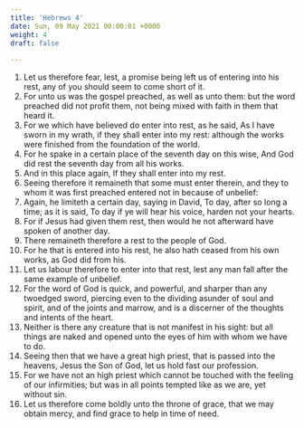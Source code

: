 ```yaml
---
title: 'Hebrews 4'
date: Sun, 09 May 2021 00:00:01 +0000
weight: 4
draft: false
  
---
```


1. Let us therefore fear, lest, a promise being left us of entering into his rest, any of you should seem to come short of it.
2. For unto us was the gospel preached, as well as unto them: but the word preached did not profit them, not being mixed with faith in them that heard it.
3. For we which have believed do enter into rest, as he said, As I have sworn in my wrath, if they shall enter into my rest: although the works were finished from the foundation of the world.
4. For he spake in a certain place of the seventh day on this wise, And God did rest the seventh day from all his works.
5. And in this place again, If they shall enter into my rest.
6. Seeing therefore it remaineth that some must enter therein, and they to whom it was first preached entered not in because of unbelief:
7. Again, he limiteth a certain day, saying in David, To day, after so long a time; as it is said, To day if ye will hear his voice, harden not your hearts.
8. For if Jesus had given them rest, then would he not afterward have spoken of another day.
9. There remaineth therefore a rest to the people of God.
10. For he that is entered into his rest, he also hath ceased from his own works, as God did from his.
11. Let us labour therefore to enter into that rest, lest any man fall after the same example of unbelief.
12. For the word of God is quick, and powerful, and sharper than any twoedged sword, piercing even to the dividing asunder of soul and spirit, and of the joints and marrow, and is a discerner of the thoughts and intents of the heart.
13. Neither is there any creature that is not manifest in his sight: but all things are naked and opened unto the eyes of him with whom we have to do.
14. Seeing then that we have a great high priest, that is passed into the heavens, Jesus the Son of God, let us hold fast our profession.
15. For we have not an high priest which cannot be touched with the feeling of our infirmities; but was in all points tempted like as we are, yet without sin.
16. Let us therefore come boldly unto the throne of grace, that we may obtain mercy, and find grace to help in time of need.
